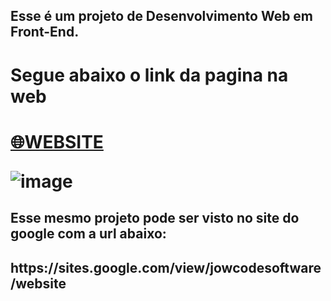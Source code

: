 <h2>Esse é um projeto de Desenvolvimento Web em Front-End.<h2>
<h1>Segue abaixo o link da pagina na web <h1>
  
[🌐WEBSITE](https://jowcodesoftware.github.io/website/)

<smc>![image](https://github.com/user-attachments/assets/a5fd4c86-9d80-42fb-99bf-ff4a314d6156)
<smc>

<h2>Esse mesmo projeto pode ser visto no site do google com a url abaixo:<h2>
https://sites.google.com/view/jowcodesoftware/website
